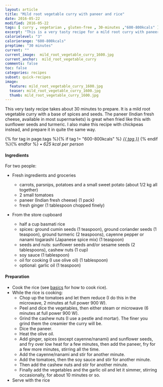 ```yaml
---
layout: article
title: "Mild root vegetable curry with paneer and rice"
date: 2016-05-22
modified: 2016-05-22
tags: [ curry , vegetarian , gluten-free , 30-minutes ,"600-800kcals" ]
excerpt: "This is a very tasty recipe for a mild root curry with paneer."
calorielevel: "3"
calorierange: "600-800kcals"
preptime: "30 minutes"
current: ""
current_image:  mild_root_vegetable_curry_1600.jpg
current_anchor:  mild_root_vegetable_curry
comments: false
toc: false
categories: recipes
subset: quick-recipes
image:
  feature: mild_root_vegetable_curry_1600.jpg
  teaser: mild_root_vegetable_curry_1600.jpg
  thumb: mild_root_vegetable_curry_1600.jpg
---
```




This very tasty recipe takes about 30 minutes to prepare. It is a mild root vegetable curry with a base of spices and seeds. The paneer (Indian fresh cheese, available in most supermarkets) is great when fried like this with sunflower seeds and turmeric. I also make this recipe with chickpeas instead, and prepare it in quite the same way.


{% for tag in page.tags %}{% if tag != "600-800kcals" %}&nbsp;<a class="post-tag" href="{{ site.url}}/tags/#{{ tag }}">_{{ tag }}_</a>&nbsp;{% endif %}{% endfor %} &bull;&nbsp;<em>625&nbsp;kcal&nbsp;per&nbsp;person</em>&nbsp;&nbsp;<a href="{{ site.url}}/tags/#600-800kcals"><img src="{{ site.url }}/images/battery_lvl_3.png" style="height:1.0em;"></a>

#### Ingredients

For two people:

- Fresh ingredients and groceries
  - carrots, parsnips, potatoes and a small sweet potato (about 1/2 kg all together)
  - 2 small tomatoes
  - paneer (Indian fresh cheese) (1 pack)
  - fresh ginger (1 tablespoon chopped finely)

- From the store cupboard
  - half a cup basmati rice
  - spices: ground cumin seeds (1 teaspoon), ground coriander seeds (1 teaspoon), ground turmeric (2 teaspoons), cayenne pepper or nanami togarashi (Japanese spice mix) (1 teaspoon)
  - seeds and nuts: sunflower seeds and/or sesame seeds (2 tablespoons), cashew nuts (1 cup)
  - soy sauce (1 tablespoon)
  - oil for cooking (I use olive oil) (1 tablespoon)
  - optional: garlic oil (1 teaspoon)


#### Preparation
* Cook the rice (see <a href="{{ site.url }}/basics">basics</a> for how to cook rice).
* While the rice is cooking:
  * Chop up the tomatoes and let them reduce (I do this in the microwave, 2 minutes at full power 900 W).
  * Peel and dice the vegetables, then either steam or microwave (6 minutes at full power 900 W).
  * Grind the cashew nuts (I use a pestle and mortar). The finer you grind them the creamier the curry will be.
  * Dice the paneer.
  * Heat the olive oil.
  * Add ginger, spices (except cayenne/nanami) and sunflower seeds, and fry over low heat for a few minutes, then add the paneer, fry for a few more minutes, stirring all the time.
  * Add the cayenne/nanami and stir for another minute.
  * Add the tomatoes, then the soy sauce and stir for another minute.
  * Then add the cashew nuts and stir for another minute.
  * Finally add the vegetables and the garlic oil and let it simmer, stirring occasionally, for about 10 minutes or so.  
* Serve with the rice
